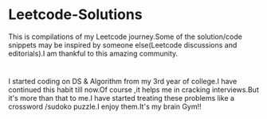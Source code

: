 
# Leetcode-Solutions

This is compilations of my Leetcode journey.Some of the solution/code snippets may be inspired by someone else(Leetcode discussions and editorials).I am thankful to this amazing community.
#
I started coding on DS & Algorithm from my 3rd year of college.I have continued this habit till now.Of course ,it helps me in cracking interviews.But it's more than that to me.I have started treating these problems like a crossword /sudoko puzzle.I enjoy them.It's my brain Gym!! 
